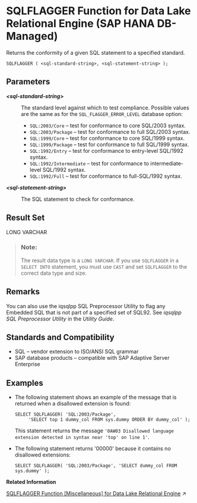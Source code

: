 <!-- loio52950a0cb81b4e09a835e1c464f11a64 -->

# SQLFLAGGER Function for Data Lake Relational Engine \(SAP HANA DB-Managed\)

Returns the conformity of a given SQL statement to a specified standard.



```
SQLFLAGGER ( <sql-standard-string>, <sql-statement-string> );
```



<a name="loio52950a0cb81b4e09a835e1c464f11a64__section_ifv_ww5_vrb"/>

## Parameters


<dl>
<dt><b>

*<sql-standard-string\>*

</b></dt>
<dd>

The standard level against which to test compliance. Possible values are the same as for the `SQL_FLAGGER_ERROR_LEVEL` database option:

-   `SQL:2003/Core` – test for conformance to core SQL/2003 syntax.
-   `SQL:2003/Package` – test for conformance to full SQL/2003 syntax.
-   `SQL:1999/Core` – test for conformance to core SQL/1999 syntax.
-   `SQL:1999/Package` – test for conformance to full SQL/1999 syntax.
-   `SQL:1992/Entry` – test for conformance to entry-level SQL/1992 syntax.
-   `SQL:1992/Intermediate` – test for conformance to intermediate-level SQL/1992 syntax.
-   `SQL:1992/Full` – test for conformance to full-SQL/1992 syntax.



</dd><dt><b>

*<sql-statement-string\>*

</b></dt>
<dd>

The SQL statement to check for conformance.



</dd>
</dl>



<a name="loio52950a0cb81b4e09a835e1c464f11a64__section_v5j_xw5_vrb"/>

## Result Set

LONG VARCHAR

> ### Note:  
> The result data type is a `LONG VARCHAR`. If you use `SQLFLAGGER` in a `SELECT INTO` statement, you must use `CAST` and set `SQLFLAGGER` to the correct data type and size.



<a name="loio52950a0cb81b4e09a835e1c464f11a64__section_fxs_xw5_vrb"/>

## Remarks

You can also use the iqsqlpp SQL Preprocessor Utility to flag any Embedded SQL that is not part of a specified set of SQL92. See *iqsqlpp SQL Preprocessor Utility* in the *Utility Guide*.



<a name="loio52950a0cb81b4e09a835e1c464f11a64__section_lyh_yw5_vrb"/>

## Standards and Compatibility

-   SQL – vendor extension to ISO/ANSI SQL grammar
-   SAP database products – compatible with SAP Adaptive Server Enterprise



<a name="loio52950a0cb81b4e09a835e1c464f11a64__section_q1r_yw5_vrb"/>

## Examples

-   The following statement shows an example of the message that is returned when a disallowed extension is found:

    ```
    SELECT SQLFLAGGER( 'SQL:2003/Package',
         'SELECT top 1 dummy_col FROM sys.dummy ORDER BY dummy_col' );
    ```

    This statement returns the message `'0AW03 Disallowed language extension detected in syntax near 'top' on line 1'`.

-   The following statement returns '00000' because it contains no disallowed extensions:

    ```
    SELECT SQLFLAGGER( 'SQL:2003/Package', 'SELECT dummy_col FROM sys.dummy' );
    ```


**Related Information**  


[SQLFLAGGER Function \[Miscellaneous\] for Data Lake Relational Engine](https://help.sap.com/viewer/19b3964099384f178ad08f2d348232a9/2024_1_QRC/en-US/a581e75f84f210158c3cd3ba6b97a9eb.html "Returns the conformity of a given SQL statement to a specified standard.") :arrow_upper_right:

